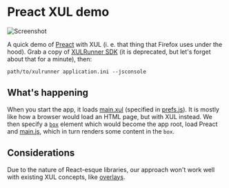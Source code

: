 # Preact XUL demo

![Screenshot](https://cloud.githubusercontent.com/assets/1298948/21626529/15632900-d22b-11e6-953f-faeefb50c39a.png)

A quick demo of [Preact][] with XUL (i. e. that thing that Firefox uses under
the hood). Grab a copy of [XULRunner SDK][] (it is deprecated, but let's forget
about that for a minute), then:

```
path/to/xulrunner application.ini --jsconsole
```

[Preact]: https://preactjs.com/
[XULRunner SDK]: http://ftp.mozilla.org/pub/xulrunner/releases/latest/sdk/


## What's happening

When you start the app, it loads [main.xul][] (specified in [prefs.js][]).
It is mostly like how a browser would load an HTML page, but with XUL instead.
We then specify a [`box`][box] element which would become the app root,
load Preact and [main.js][], which in turn renders some content in the `box`.

[main.xul]: chrome/content/main.xul
[main.js]: chrome/content/main.xul
[prefs.js]: defaults/preferences/prefs.js

[box]: https://developer.mozilla.org/en-US/docs/Mozilla/Tech/XUL/box


## Considerations

Due to the nature of React-esque libraries, our approach won't work well
with existing XUL concepts, like [overlays][].

[overlays]: https://developer.mozilla.org/en-US/docs/Mozilla/Tech/XUL/Overlays
